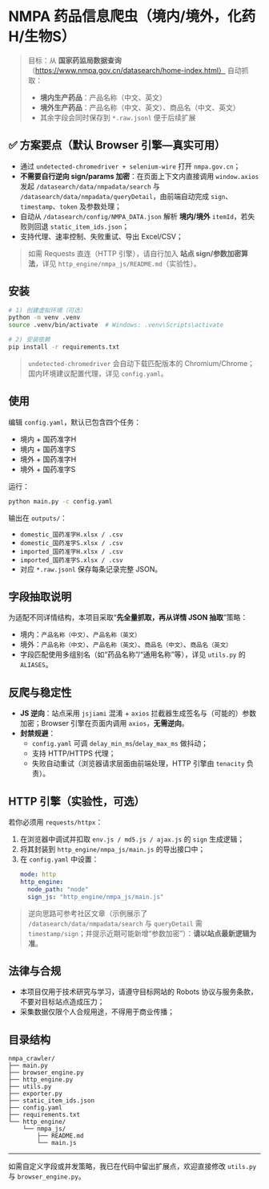 # NMPA 药品信息爬虫（境内/境外，化药H/生物S）

> 目标：从 **国家药监局数据查询**（https://www.nmpa.gov.cn/datasearch/home-index.html） 自动抓取：  
> - **境内生产药品**：产品名称（中文、英文）  
> - **境外生产药品**：产品名称（中文、英文）、商品名（中文、英文）  
> - 其余字段会同时保存到 `*.raw.jsonl` 便于后续扩展

## ✅ 方案要点（默认 Browser 引擎—真实可用）
- 通过 `undetected-chromedriver + selenium-wire` 打开 `nmpa.gov.cn`；
- **不需要自行逆向 sign/params 加密**：在页面上下文内直接调用 `window.axios` 发起 `/datasearch/data/nmpadata/search` 与 `/datasearch/data/nmpadata/queryDetail`，由前端自动完成 `sign`、`timestamp`、`token` 及参数处理；
- 自动从 `/datasearch/config/NMPA_DATA.json` 解析 **境内/境外** `itemId`，若失败则回退 `static_item_ids.json`；
- 支持代理、速率控制、失败重试、导出 Excel/CSV；

> 如需 Requests 直连（HTTP 引擎），请自行加入 **站点 sign/参数加密算法**，详见 `http_engine/nmpa_js/README.md`（实验性）。

## 安装
```bash
# 1) 创建虚拟环境（可选）
python -m venv .venv
source .venv/bin/activate  # Windows: .venv\Scripts\activate

# 2) 安装依赖
pip install -r requirements.txt
```

> `undetected-chromedriver` 会自动下载匹配版本的 Chromium/Chrome；国内环境建议配置代理，详见 `config.yaml`。

## 使用
编辑 `config.yaml`，默认已包含四个任务：
- 境内 + 国药准字H
- 境内 + 国药准字S
- 境外 + 国药准字H
- 境外 + 国药准字S

运行：
```bash
python main.py -c config.yaml
```

输出在 `outputs/`：
- `domestic_国药准字H.xlsx / .csv`
- `domestic_国药准字S.xlsx / .csv`
- `imported_国药准字H.xlsx / .csv`
- `imported_国药准字S.xlsx / .csv`
- 对应 `*.raw.jsonl` 保存每条记录完整 JSON。

## 字段抽取说明
为适配不同详情结构，本项目采取“**先全量抓取，再从详情 JSON 抽取**”策略：
- 境内：`产品名称（中文）`、`产品名称（英文）`
- 境外：`产品名称（中文）`、`产品名称（英文）`、`商品名（中文）`、`商品名（英文）`
- 字段匹配使用多组别名（如“药品名称”/“通用名称”等），详见 `utils.py` 的 `ALIASES`。

## 反爬与稳定性
- **JS 逆向**：站点采用 `jsjiami` 混淆 + `axios` 拦截器生成签名与（可能的）参数加密；Browser 引擎在页面内调用 `axios`，**无需逆向**。
- **封禁规避**：
  - `config.yaml` 可调 `delay_min_ms`/`delay_max_ms` 做抖动；
  - 支持 HTTP/HTTPS 代理；
  - 失败自动重试（浏览器请求层面由前端处理，HTTP 引擎由 `tenacity` 负责）。

## HTTP 引擎（实验性，可选）
若你必须用 `requests/httpx`：
1. 在浏览器中调试并扣取 `env.js / md5.js / ajax.js` 的 `sign` 生成逻辑；
2. 将其封装到 `http_engine/nmpa_js/main.js` 的导出接口中；
3. 在 `config.yaml` 中设置：
   ```yaml
   mode: http
   http_engine:
     node_path: "node"
     sign_js: "http_engine/nmpa_js/main.js"
   ```

> 逆向思路可参考社区文章（示例展示了 `/datasearch/data/nmpadata/search` 与 `queryDetail` 需 `timestamp/sign`；并提示近期可能新增“参数加密”）：**请以站点最新逻辑为准**。

## 法律与合规
- 本项目仅用于技术研究与学习，请遵守目标网站的 Robots 协议与服务条款，不要对目标站点造成压力；
- 采集数据仅限个人合规用途，不得用于商业传播；

## 目录结构
```
nmpa_crawler/
├── main.py
├── browser_engine.py
├── http_engine.py
├── utils.py
├── exporter.py
├── static_item_ids.json
├── config.yaml
├── requirements.txt
└── http_engine/
    └── nmpa_js/
        ├── README.md
        └── main.js
```

---

如需自定义字段或并发策略，我已在代码中留出扩展点，欢迎直接修改 `utils.py` 与 `browser_engine.py`。
